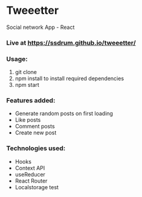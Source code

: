 # Tweeetter

Social network App - React

### Live at https://ssdrum.github.io/tweeetter/

### Usage:

1. git clone
2. npm install to install required dependencies
3. npm start

### Features added:

- Generate random posts on first loading
- Like posts
- Comment posts
- Create new post

### Technologies used:

- Hooks
- Context API
- useReducer
- React Router
- Localstorage
test
